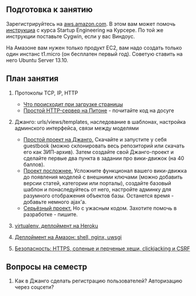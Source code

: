 Подготовка к занятию
--------------------

Зарегистрируйтесь на [aws.amazon.com](http://aws.amazon.com/). В этом вам может помочь [инструкциа](https://spark-public.s3.amazonaws.com/startup/lecture_slides/lecture2-interactive-start.pdf) с курса Startup Engineering на Курсере. По той же инструкции поставьте Cygwin, если у вас Виндоус. 

На Амазоне вам нужен только продукт EC2, вам надо создать только один инстанс t1.micro (он бесплатен первый год). Советую ставить на него Ubuntu Server 13.10.

План занятия
------------

1. Протоколы TCP, IP, HTTP
    - [Что происходит при загрузке страницы](http://friendlybit.com/css/rendering-a-web-page-step-by-step/)
    - [Простой HTTP-сервер на Питоне](https://github.com/vpavlenko/reinhardt) - почитайте код на досуге

2. Джанго: urls/views/templates, наследование в шаблонах, настройка админского интерфейса, связи между моделями
    - [Простой проект на Джанго.](https://github.com/vpavlenko/django-lectures)
        Скачайте и запустите у себя guestbook (можно склонировать весь репозиторий или скачать его как ЗИП-архив). Затем создайте свой Джанго-проект и сделайте первые два пункта в задании про вики-движок (на 40 баллов).
    - [Проект посложнее.](https://github.com/vpavlenko/zpshch) Усложните функционал вашего вики-движка до появления
        моделей с внешними ключами (можно добавить версии статей, категории или порталы), создайте базовый шаблон и понаследуйтесь 
        от него, настройте админку для разумного отображения объектов базы. Останется время - добавьте немного ajax'а.
    - [Серьёзный проект.](https://github.com/vpavlenko/pythontutor-ru) Но с ужасным кодом. Захотите помочь в разработке - пишите.

3. [virtualenv, деплоймент на Heroku](heroku)

4. [Деплоймент на Амазон: shell, nginx, uwsgi](amazon)

3. [Безопасность: HTTPS, соленые и перченые хеши, clickjacking и CSRF](http://tech.yandex.ru/education/shri/msk-2012/talks/540/)

Вопросы на семестр
------------------

1. Как в Джанго сделать регистрацию пользователей? Авторизацию через соцсети?
